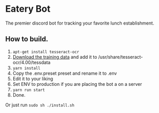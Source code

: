 # Eatery Bot

The premier discord bot for tracking your favorite lunch establishment.

## How to build.

1. `apt-get install tesseract-ocr`
2. [Download the training data](https://github.com/tesseract-ocr/tessdata/raw/4.00/swe.traineddata) and add it to /usr/share/tesseract-ocr/4.00/tessdata
3. `yarn install`
4. Copy the .env.preset preset and rename it to .env
5. Edit it to your liking
6. Set ENV to production if you are placing the bot a on a server
7. `yarn run start`
8. Done.

Or just run `sudo sh ./install.sh`
